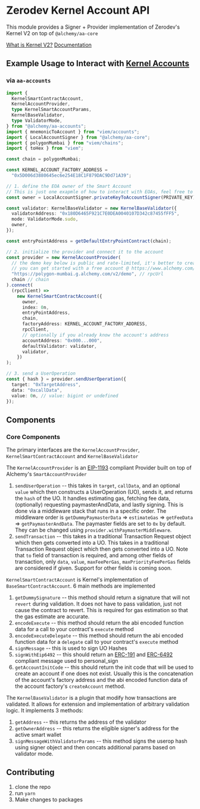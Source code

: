 # Zerodev Kernel Account API

This module provides a Signer + Provider implementation of Zerodev's Kernel V2 on top of `@alchemy/aa-core`

[What is Kernel V2?](https://docs.zerodev.app/blog/kernel-v2-and-the-lessons-we-learned)
[Documentation](https://docs.zerodev.app/use-wallets/overview)

## Example Usage to Interact with [Kernel Accounts](https://github.com/zerodevapp/kernel/blob/main/src/Kernel.sol)

### via `aa-accounts`

```ts
import {
  KernelSmartContractAccount,
  KernelAccountProvider,
  type KernelSmartAccountParams,
  KernelBaseValidator,
  type ValidatorMode,
} from "@alchemy/aa-accounts";
import { mnemonicToAccount } from "viem/accounts";
import { LocalAccountSigner } from "@alchemy/aa-core";
import { polygonMumbai } from "viem/chains";
import { toHex } from "viem";

const chain = polygonMumbai;

const KERNEL_ACCOUNT_FACTORY_ADDRESS =
  "0x5D006d3880645ec6e254E18C1F879DAC9Dd71A39";

// 1. define the EOA owner of the Smart Account
// This is just one exapmle of how to interact with EOAs, feel free to use any other interface
const owner = LocalAccountSigner.privateKeyToAccountSigner(PRIVATE_KEY);

const validator: KernelBaseValidator = new KernelBaseValidator({
  validatorAddress: "0x180D6465F921C7E0DEA0040107D342c87455fFF5",
  mode: ValidatorMode.sudo,
  owner,
});

const entryPointAddress = getDefaultEntryPointContract(chain);

// 2. initialize the provider and connect it to the account
const provider = new KernelAccountProvider(
  // the demo key below is public and rate-limited, it's better to create a new one
  // you can get started with a free account @ https://www.alchemy.com/
  "https://polygon-mumbai.g.alchemy.com/v2/demo", // rpcUrl
  chain // chain
).connect(
  (rpcClient) =>
    new KernelSmartContractAccount({
      owner,
      index: 0n,
      entryPointAddress,
      chain,
      factoryAddress: KERNEL_ACCOUNT_FACTORY_ADDRESS,
      rpcClient,
      // optionally if you already know the account's address
      accountAddress: "0x000...000",
      defaultValidator: validator,
      validator,
    })
);

// 3. send a UserOperation
const { hash } = provider.sendUserOperation({
  target: "0xTargetAddress",
  data: "0xcallData",
  value: 0n, // value: bigint or undefined
});
```

## Components

### Core Components

The primary interfaces are the `KernelAccountProvider`, `KernelSmartContractAccount` and `KernelBaseValidator`

The `KernelAccountProvider` is an [EIP-1193](https://eips.ethereum.org/EIPS/eip-1193) compliant Provider built on top of Alchemy's `SmartAccountProvider`

1. `sendUserOperation` -- this takes in `target`, `callData`, and an optional `value` which then constructs a UserOperation (UO), sends it, and returns the `hash` of the UO. It handles estimating gas, fetching fee data, (optionally) requesting paymasterAndData, and lastly signing. This is done via a middleware stack that runs in a specific order. The middleware order is `getDummyPaymasterData` => `estimateGas` => `getFeeData` => `getPaymasterAndData`. The paymaster fields are set to `0x` by default. They can be changed using `provider.withPaymasterMiddleware`.
2. `sendTransaction` -- this takes in a traditional Transaction Request object which then gets converted into a UO. This takes in a traditional Transaction Request object which then gets converted into a UO. Note that `to` field of transaction is required, and among other fields of transaction, only `data`, `value`, `maxFeePerGas`, `maxPriorityFeePerGas` fields are considered if given. Support for other fields is coming soon.

`KernelSmartContractAccount` is Kernel's implementation of `BaseSmartContractAccount`. 6 main methods are implemented

1. `getDummySignature` -- this method should return a signature that will not `revert` during validation. It does not have to pass validation, just not cause the contract to revert. This is required for gas estimation so that the gas estimate are accurate.
2. `encodeExecute` -- this method should return the abi encoded function data for a call to your contract's `execute` method
3. `encodeExecuteDelegate` -- this method should return the abi encoded function data for a `delegate` call to your contract's `execute` method
4. `signMessage` -- this is used to sign UO Hashes
5. `signWithEip6492` -- this should return an [ERC-191](https://eips.ethereum.org/EIPS/eip-191) and [ERC-6492](https://eips.ethereum.org/EIPS/eip-6492) compliant message used to personal_sign
6. `getAccountInitCode` -- this should return the init code that will be used to create an account if one does not exist. Usually this is the concatenation of the account's factory address and the abi encoded function data of the account factory's `createAccount` method.

The `KernelBaseValidator` is a plugin that modify how transactions are validated. It allows for extension and implementation of arbitrary validation logic. It implements 3 methods:

1. `getAddress` -- this returns the address of the validator
2. `getOwnerAddress` -- this returns the eligible signer's address for the active smart wallet
3. `signMessageWithValidatorParams` -- this method signs the userop hash using signer object and then concats additional params based on validator mode.

## Contributing

1. clone the repo
2. run `yarn`
3. Make changes to packages
